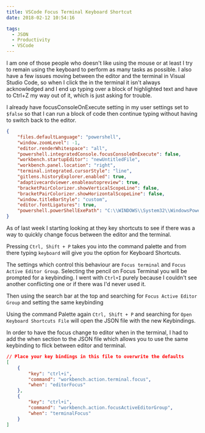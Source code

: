 ```yaml
---
title: VSCode Focus Terminal Keyboard Shortcut
date: 2018-02-12 10:54:16

tags:
  - JSON
  - Productivity
  - VSCode
---
```

I am one of those people who doesn't like using the mouse or at least I try to remain using the keyboard to perform as many tasks as possible. I also have a few issues moving between the editor and the terminal in Visual Studio Code, so when I click the in the terminal it isn't always acknowledged and I end up typing over a block of highlighted text and have to Ctrl+Z my way out of it, which is just asking for trouble.

I already have focusConsoleOnExecute setting in my user settings set to `$false` so that I can run a block of code then continue typing without having to switch back to the editor.

```json
{
    "files.defaultLanguage": "powershell",
    "window.zoomLevel": -1,
    "editor.renderWhitespace": "all",
    "powershell.integratedConsole.focusConsoleOnExecute": false,
    "workbench.startupEditor": "newUntitledFile",
    "workbench.panel.location": "right",
    "terminal.integrated.cursorStyle": "line",
    "gitlens.historyExplorer.enabled": true,
    "adaptivecardviewer.enableautopreview": true,
    "bracketPairColorizer.showVerticalScopeLine": false,
    "bracketPairColorizer.showHorizontalScopeLine": false,
    "window.titleBarStyle": "custom",
    "editor.fontLigatures": true,
    "powershell.powerShellExePath": "C:\\WINDOWS\\System32\\WindowsPowerShell\\v1.0\\powershell.exe",
}
```

As of last week I starting looking at they key shortcuts to see if there was a way to quickly change focus between the editor and the terminal.

Pressing `Ctrl, Shift + P` takes you into the command palette and from there typing `keyboard` will give you the option for Keyboard Shortcuts.

The settings which control this behaviour are `Focus terminal` and `Focus Active Editor Group`. Selecting the pencil on Focus Terminal you will be prompted for a keybinding. I went with `Ctrl+I` purely because I couldn't see another conflicting one or if there was I'd never used it.

Then using the search bar at the top and searching for `Focus Active Editor Group` and setting the same keybinding

Using the command Palette again `Ctrl, Shift + P` and searching for `Open Keyboard Shortcuts File` will open the JSON file with the new Keybindings.

In order to have the focus change to editor when in the terminal, I had to add the when section to the JSON file which allows you to use the same keybinding to flick between editor and terminal.

```json
// Place your key bindings in this file to overwrite the defaults
[
    {
        "key": "ctrl+i",
        "command": "workbench.action.terminal.focus",
        "when": "editorFocus"
    },
    {
        "key": "ctrl+i",
        "command": "workbench.action.focusActiveEditorGroup",
        "when": "terminalFocus"
    }
]
```